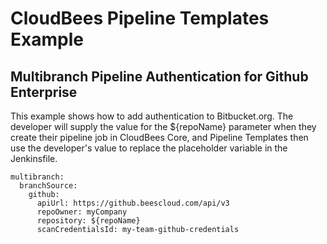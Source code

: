 # CloudBees Pipeline Templates Example
## Multibranch Pipeline Authentication for Github Enterprise

This example shows how to add authentication to Bitbucket.org. The developer will supply the value for the ${repoName} parameter when they create their pipeline job in CloudBees Core, and Pipeline Templates then use the developer's value to replace the placeholder variable in the Jenkinsfile.

````
multibranch:
  branchSource:
    github:
      apiUrl: https://github.beescloud.com/api/v3
      repoOwner: myCompany
      repository: ${repoName}
      scanCredentialsId: my-team-github-credentials
````
